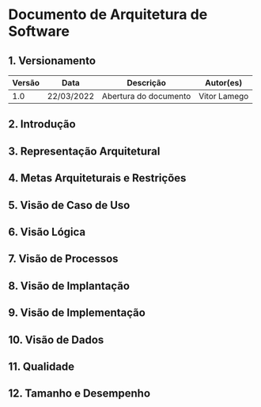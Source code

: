 # Documento de Arquitetura de Software

## 1. Versionamento

| Versão | Data       | Descrição                                  | Autor(es)                 |
| ------ | ---------- | ------------------------------------------ | ------------------------- |
| 1.0    | 22/03/2022 | Abertura do documento                      | Vitor Lamego              |


## 2. Introdução


## 3. Representação Arquitetural


## 4. Metas Arquiteturais e Restrições


## 5. Visão de Caso de Uso


## 6. Visão Lógica


## 7. Visão de Processos


## 8. Visão de Implantação


## 9. Visão de Implementação


## 10. Visão de Dados


## 11. Qualidade


## 12. Tamanho e Desempenho



